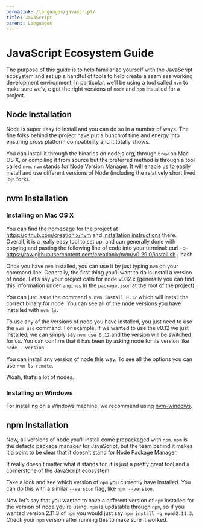 ```yaml
---
permalink: /languages/javascript/
title: JavaScript
parent: Languages
---
```


# JavaScript Ecosystem Guide

The purpose of this guide is to help familiarize yourself with the JavaScript ecosystem and set up a handful of tools to help create a seamless working development environment. In particular, we’ll be using a tool called `nvm` to make sure we’v, e got the right versions of `node` and `npm` installed for a project.

## Node Installation

Node is super easy to install and you can do so in a number of ways. The fine folks behind the project have put a bunch of time and energy into ensuring cross platform compatibility and it totally shows.

You can install it through the binaries on nodejs.org, through `brew` on Mac OS X, or compiling it from source but the preferred method is through a tool called `nvm`. `nvm` stands for Node Version Manager. It will enable us to easily install and use different versions of Node (including the relatively short lived iojs fork).

## nvm Installation

### Installing on Mac OS X

You can find the homepage for the project at https://github.com/creationix/nvm and [installation instructions](https://github.com/creationix/nvm#install-script) there. Overall, it is a really easy tool to set up, and can generally done with copying and pasting the following line of code into your terminal:
curl -o- https://raw.githubusercontent.com/creationix/nvm/v0.29.0/install.sh | bash

Once you have `nvm` installed, you can use it by just typing `nvm` on your command line. Generally, the first thing you’ll want to do is install a version of node. Let’s say your project calls for node v0.12.x (generally you can find this information under `engines` in the `package.json` at the root of the project).

You can just issue the command `$ nvm install 0.12` which will install the correct binary for node. You can see all of the node versions you have installed with `nvm ls`.

To use any of the versions of node you have installed, you just need to use the `nvm use` command. For example, if we wanted to use the v0.12 we just installed, we can simply say `nvm use 0.12` and the version will be switched for us. You can confirm that it has been by asking node for its version like `node --version`.

You can install any version of node this way. To see all the options you can use `nvm ls-remote`.

Woah, that’s a lot of nodes.

### Installing on Windows

For installing on a Windows machine, we recommend using [nvm-windows](https://github.com/coreybutler/nvm-windows).

## npm Installation

Now, all versions of node you’ll install come prepackaged with `npm`. `npm` is the defacto package manager for JavaScript, but the team behind it makes it a point to be clear that it doesn’t stand for Node Package Manager.

It really doesn’t matter what it stands for, it is just a pretty great tool and a cornerstone of the JavaScript ecosystem.

Take a look and see which version of `npm` you currently have installed. You can do this with a similar `--version` flag, like `npm --version`.

Now let’s say that you wanted to have a different version of `npm` installed for the version of node you’re using. `npm` is updatable through `npm`, so if you wanted version 2.11.3 of `npm` you would just say `npm install -g npm@2.11.3`. Check your `npm` version after running this to make sure it worked.
